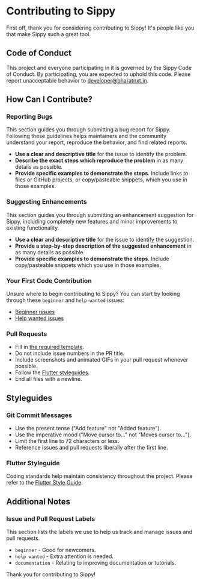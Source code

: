 # Contributing to Sippy

First off, thank you for considering contributing to Sippy! It's people like you that make Sippy such a great tool.

## Code of Conduct

This project and everyone participating in it is governed by the Sippy Code of Conduct. By participating, you are expected to uphold this code. Please report unacceptable behavior to [developer@bharatnxt.in](mailto:developer@bharatnxt.in).

## How Can I Contribute?

### Reporting Bugs

This section guides you through submitting a bug report for Sippy. Following these guidelines helps maintainers and the community understand your report, reproduce the behavior, and find related reports.

- **Use a clear and descriptive title** for the issue to identify the problem.
- **Describe the exact steps which reproduce the problem** in as many details as possible.
- **Provide specific examples to demonstrate the steps**. Include links to files or GitHub projects, or copy/pasteable snippets, which you use in those examples.

### Suggesting Enhancements

This section guides you through submitting an enhancement suggestion for Sippy, including completely new features and minor improvements to existing functionality.

- **Use a clear and descriptive title** for the issue to identify the suggestion.
- **Provide a step-by-step description of the suggested enhancement** in as many details as possible.
- **Provide specific examples to demonstrate the steps**. Include copy/pasteable snippets which you use in those examples.

### Your First Code Contribution

Unsure where to begin contributing to Sippy? You can start by looking through these `beginner` and `help-wanted` issues:

- [Beginner issues](https://github.com/tirupati-bharatnxt/sip-calculator-flutter/issues?q=label%3Abeginner)
- [Help wanted issues](https://github.com/tirupati-bharatnxt/sip-calculator-flutter/issues?q=label%3Ahelp-wanted)

### Pull Requests

- Fill in [the required template](PULL_REQUEST_TEMPLATE.md).
- Do not include issue numbers in the PR title.
- Include screenshots and animated GIFs in your pull request whenever possible.
- Follow the [Flutter styleguides](https://github.com/flutter/flutter/wiki/Style-guide-for-Flutter-repo).
- End all files with a newline.

## Styleguides

### Git Commit Messages

- Use the present tense ("Add feature" not "Added feature").
- Use the imperative mood ("Move cursor to..." not "Moves cursor to...").
- Limit the first line to 72 characters or less.
- Reference issues and pull requests liberally after the first line.

### Flutter Styleguide

Coding standards help maintain consistency throughout the project. Please refer to the [Flutter Style Guide](https://github.com/flutter/flutter/wiki/Style-guide-for-Flutter-repo).

## Additional Notes

### Issue and Pull Request Labels

This section lists the labels we use to help us track and manage issues and pull requests.

- `beginner` - Good for newcomers.
- `help wanted` - Extra attention is needed.
- `documentation` - Relating to improving documentation or tutorials.

Thank you for contributing to Sippy!
